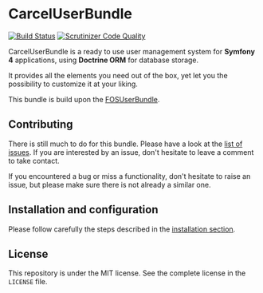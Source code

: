 # CarcelUserBundle

[![Build Status](https://travis-ci.org/damien-carcel/UserBundle.svg?branch=master)](https://travis-ci.org/damien-carcel/UserBundle)
[![Scrutinizer Code Quality](https://scrutinizer-ci.com/g/damien-carcel/UserBundle/badges/quality-score.png?b=master)](https://scrutinizer-ci.com/g/damien-carcel/UserBundle/?branch=master)

CarcelUserBundle is a ready to use user management system for **Symfony 4** applications, using **Doctrine ORM** for database storage.

It provides all the elements you need out of the box, yet let you the possibility to customize it at your liking.

This bundle is build upon the [FOSUserBundle](https://github.com/FriendsOfSymfony/FOSUserBundle).

## Contributing

There is still much to do for this bundle. Please have a look at the [list of issues](https://github.com/damien-carcel/UserBundle/issues).
If you are interested by an issue, don't hesitate to leave a comment to take contact.

If you encountered a bug or miss a functionality, don't hesitate to raise an issue, but please make sure there is not already a similar one.

## Installation and configuration

Please follow carefully the steps described in the [installation section](./doc/install.md).

## License

This repository is under the MIT license. See the complete license in the `LICENSE` file.
